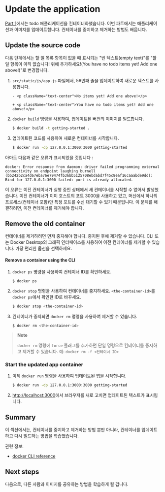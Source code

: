 # Update the application

[Part 1](/#/get-started/workshop/02_our_app)에서는 todo 애플리케이션을 컨테이너화했습니다. 이번 파트에서는 ​​애플리케이션과 이미지를 업데이트합니다. 컨테이너를 중지하고 제거하는 방법도 배웁니다.

## Update the source code

다음 단계에서는 할 일 목록 항목이 없을 때 표시되는 "빈 텍스트(empty text)"를 "할 일 항목이 아직 없습니다! 위에 추가하세요!(You have no todo items yet! Add one above!)"로 변경합니다.

1. `src/static/js/app.js` 파일에서, 56번째 줄을 업데이트하여 새로운 텍스트를 사용합니다.

   ```text
   - <p className="text-center">No items yet! Add one above!</p>

   + <p className="text-center">You have no todo items yet! Add one above!</p>
   ```

2. `docker build` 명령을 사용하여, 업데이트된 버전의 이미지를 빌드합니다.
   ```bash
   $ docker build -t getting-started .
   ```
3. 업데이트된 코드를 사용하여 새로운 컨테이너를 시작합니다.
   ```bash
   $ docker run -dp 127.0.0.1:3000:3000 getting-started
   ```

아마도 다음과 같은 오류가 표시되었을 것입니다 :

```text
docker: Error response from daemon: driver failed programming external connectivity on endpoint laughing_burnell
(bb242b2ca4d67eba76e79474fb36bb5125708ebdabd7f45c8eaf16caaabde9dd): Bind for 127.0.0.1:3000 failed: port is already allocated.
```

이 오류는 이전 컨테이너가 실행 중인 상태에서 새 컨테이너를 시작할 수 없어서 발생했습니다. 이전 컨테이너가 이미 호스트의 포트 3000을 사용하고 있고, 머신에서 하나의 프로세스(컨테이너 포함)만 특정 포트를 수신 대기할 수 있기 때문입니다. 이 문제를 해결하려면, 이전 컨테이너를 제거해야 합니다.

## Remove the old container

컨테이너를 제거하려면 먼저 중지해야 합니다. 중지된 후에 제거할 수 있습니다. CLI 또는 Docker Desktop의 그래픽 인터페이스를 사용하여 이전 컨테이너를 제거할 수 있습니다. 가장 편리한 옵션을 선택하세요.

#### Remove a container using the CLI

1. `docker ps` 명령을 사용하여 컨테이너 ID를 확인하세요.
   ```bash
   $ docker ps
   ```
2. `docker stop` 명령을 사용하여 컨테이너를 중지하세요. `<the-container-id>`를 `docker ps`에서 확인한 ID로 바꾸세요.
   ```bash
   $ docker stop <the-container-id>
   ```
3. 컨테이너가 중지되면 `docker rm` 명령을 사용하여 제거할 수 있습니다.
   ```bash
   $ docker rm <the-container-id>
   ```

> **Note**
>
> `docker rm` 명령에 `force` 플래그를 추가하면 단일 명령으로 컨테이너를 중지하고 제거할 수 있습니다. 예: `docker rm -f <컨테이너 ID>`

### Start the updated app container

1. 이제 `docker run` 명령을 사용하여 업데이트된 앱을 시작합니다.
   ```bash
   $ docker run -dp 127.0.0.1:3000:3000 getting-started
   ```
2. [http://localhost:3000](http://localhost:3000)에서 브라우저를 새로 고치면 업데이트된 텍스트가 표시됩니다.

## Summary

이 섹션에서는, 컨테이너를 중지하고 제거하는 방법 뿐만 아니라, 컨테이너를 업데이트하고 다시 빌드하는 방법을 학습했습니다.

관련 정보:

- [docker CLI reference](https://docs.docker.com/reference/cli/docker/)

## Next steps

다음으로, 다른 사람과 이미지를 공유하는 방법을 학습하게 될 겁니다.

<button-component href="/#/get-started/workshop/04_sharing_app" title="Share the application" />